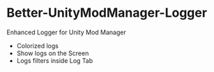 # Better-UnityModManager-Logger
 
Enhanced Logger for Unity Mod Manager

* Colorized logs
* Show logs on the Screen
* Logs filters inside Log Tab